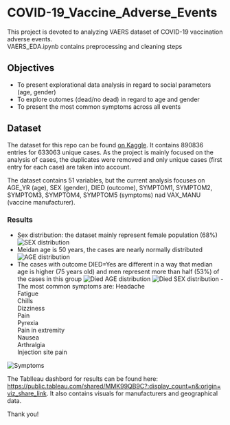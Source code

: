 # COVID-19_Vaccine_Adverse_Events

This project is devoted to analyzing VAERS dataset of COVID-19 vaccination adverse events.  
VAERS_EDA.ipynb contains preprocessing and cleaning steps

## Objectives

- To present explorational data analysis in regard to social parameters (age, gender)
- To explore outomes (dead/no dead) in regard to age and gender
- To present the most common symptoms across all events

## Dataset

The dataset for this repo can be found [on Kaggle](https://www.kaggle.com/ayushggarg/covid19-vaccine-adverse-reactions).
It contains 890836 entries for 633063 unique cases. As the project is mainly focused on the analysis of cases, the duplicates were removed and only unique cases (first entry for each case) are taken into account.

The dataset contains 51 variables, but the current analysis focuses on AGE_YR (age), SEX (gender), DIED (outcome), SYMPTOM1, SYMPTOM2, SYMPTOM3, SYMPTOM4, SYMPTOM5 (symptoms) nad VAX_MANU (vaccine manufacturer).

### Results

- Sex distribution: the dataset mainly represent female population (68%)
![SEX distribution](https://user-images.githubusercontent.com/86741579/156522043-8b5bf335-5653-49d3-b52e-309224a437f3.png)
- Meidan age is 50 years, the cases are nearly normally distributed
![AGE distribution](https://user-images.githubusercontent.com/86741579/156523708-76ef74e0-d405-4416-b92a-3d2c4d02a5dd.png)
- The cases with outcome DIED=Yes are different in a way that median age is higher (75 years old) and men represent more than half (53%) of the cases in this group 
![Died AGE distribution](https://user-images.githubusercontent.com/86741579/156524403-c6bde5f4-2eba-4aed-97b2-98b4ba1bfa06.png)
![Died SEX distribution](https://user-images.githubusercontent.com/86741579/156524430-94b15c1d-fceb-4b8b-9f47-42a3cce3a2de.png)
-The most common symptoms are:
Headache     
Fatigue                    
Chills                     
Dizziness                  
Pain                    
Pyrexia                
Pain in extremity          
Nausea                 
Arthralgia        
Injection site pain

![Symptoms](https://user-images.githubusercontent.com/86741579/156524902-067023c6-234b-4c84-be00-9fc6eb1468f5.png)

The Tablleau dashbord for results can be found here: https://public.tableau.com/shared/MMK99QB9C?:display_count=n&:origin=viz_share_link. It also contains visuals for manufacturers and geographical data.

Thank you!
